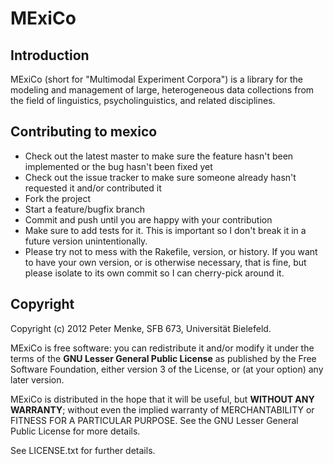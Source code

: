 # MExiCo

## Introduction

MExiCo (short for "Multimodal Experiment Corpora") is a library for the
modeling and management of large, heterogeneous data collections from 
the field of linguistics, psycholinguistics, and related disciplines.

## Contributing to mexico
 
- Check out the latest master to make sure the feature hasn't been implemented or the bug hasn't been fixed yet
- Check out the issue tracker to make sure someone already hasn't requested it and/or contributed it
- Fork the project
- Start a feature/bugfix branch
- Commit and push until you are happy with your contribution
- Make sure to add tests for it. This is important so I don't break it in a future version unintentionally.
- Please try not to mess with the Rakefile, version, or history. If you want to have your own version, or is otherwise necessary, that is fine, but please isolate to its own commit so I can cherry-pick around it.

## Copyright

Copyright (c) 2012 Peter Menke, SFB 673, Universität Bielefeld.

MExiCo is free software: you can redistribute it and/or modify
it under the terms of the **GNU Lesser General Public License** as
published by the Free Software Foundation, either version 3 of
the License, or (at your option) any later version.

MExiCo is distributed in the hope that it will be useful,
but **WITHOUT ANY WARRANTY**; without even the implied warranty of
MERCHANTABILITY or FITNESS FOR A PARTICULAR PURPOSE. See the
GNU Lesser General Public License for more details.

See LICENSE.txt for further details.